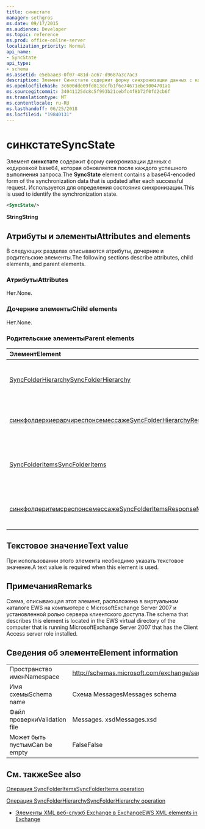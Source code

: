 ```yaml
---
title: синкстате
manager: sethgros
ms.date: 09/17/2015
ms.audience: Developer
ms.topic: reference
ms.prod: office-online-server
localization_priority: Normal
api_name:
- SyncState
api_type:
- schema
ms.assetid: e5ebaae3-0f07-481d-ac67-d9687a3c7ac3
description: Элемент Синкстате содержит форму синхронизации данных с кодировкой base64, которая обновляется после каждого успешного выполнения запроса. Используется для определения состояния синхронизации.
ms.openlocfilehash: 3c600dde09fd813dcfb1f6e74671ebe9004701a1
ms.sourcegitcommit: 34041125dc8c5f993b21cebfc4f8b72f0fd2cb6f
ms.translationtype: MT
ms.contentlocale: ru-RU
ms.lasthandoff: 06/25/2018
ms.locfileid: "19840131"
---
```

# <a name="syncstate"></a><span data-ttu-id="95cf3-104">синкстате</span><span class="sxs-lookup"><span data-stu-id="95cf3-104">SyncState</span></span>

<span data-ttu-id="95cf3-105">Элемент **синкстате** содержит форму синхронизации данных с кодировкой base64, которая обновляется после каждого успешного выполнения запроса.</span><span class="sxs-lookup"><span data-stu-id="95cf3-105">The **SyncState** element contains a base64-encoded form of the synchronization data that is updated after each successful request.</span></span> <span data-ttu-id="95cf3-106">Используется для определения состояния синхронизации.</span><span class="sxs-lookup"><span data-stu-id="95cf3-106">This is used to identify the synchronization state.</span></span> 
  
```xml
<SyncState/>
```

 <span data-ttu-id="95cf3-107">**String**</span><span class="sxs-lookup"><span data-stu-id="95cf3-107">**String**</span></span>
## <a name="attributes-and-elements"></a><span data-ttu-id="95cf3-108">Атрибуты и элементы</span><span class="sxs-lookup"><span data-stu-id="95cf3-108">Attributes and elements</span></span>

<span data-ttu-id="95cf3-109">В следующих разделах описываются атрибуты, дочерние и родительские элементы.</span><span class="sxs-lookup"><span data-stu-id="95cf3-109">The following sections describe attributes, child elements, and parent elements.</span></span>
  
### <a name="attributes"></a><span data-ttu-id="95cf3-110">Атрибуты</span><span class="sxs-lookup"><span data-stu-id="95cf3-110">Attributes</span></span>

<span data-ttu-id="95cf3-111">Нет.</span><span class="sxs-lookup"><span data-stu-id="95cf3-111">None.</span></span>
  
### <a name="child-elements"></a><span data-ttu-id="95cf3-112">Дочерние элементы</span><span class="sxs-lookup"><span data-stu-id="95cf3-112">Child elements</span></span>

<span data-ttu-id="95cf3-113">Нет.</span><span class="sxs-lookup"><span data-stu-id="95cf3-113">None.</span></span>
  
### <a name="parent-elements"></a><span data-ttu-id="95cf3-114">Родительские элементы</span><span class="sxs-lookup"><span data-stu-id="95cf3-114">Parent elements</span></span>

|<span data-ttu-id="95cf3-115">**Элемент**</span><span class="sxs-lookup"><span data-stu-id="95cf3-115">**Element**</span></span>|<span data-ttu-id="95cf3-116">**Описание**</span><span class="sxs-lookup"><span data-stu-id="95cf3-116">**Description**</span></span>|
|:-----|:-----|
|[<span data-ttu-id="95cf3-117">SyncFolderHierarchy</span><span class="sxs-lookup"><span data-stu-id="95cf3-117">SyncFolderHierarchy</span></span>](syncfolderhierarchy.md) <br/> |<span data-ttu-id="95cf3-118">Определяет запрос на синхронизацию иерархии папок в клиенте.</span><span class="sxs-lookup"><span data-stu-id="95cf3-118">Defines a request to synchronize a folder hierarchy on a client.</span></span>  <br/> |
|[<span data-ttu-id="95cf3-119">синкфолдерхиерарчиреспонсемессаже</span><span class="sxs-lookup"><span data-stu-id="95cf3-119">SyncFolderHierarchyResponseMessage</span></span>](syncfolderhierarchyresponsemessage.md) <br/> |<span data-ttu-id="95cf3-120">Содержит состояние и результат запроса SyncFolderHierarchy.</span><span class="sxs-lookup"><span data-stu-id="95cf3-120">Contains the status and result of a SyncFolderHierarchy request.</span></span>  <br/> |
|[<span data-ttu-id="95cf3-121">SyncFolderItems</span><span class="sxs-lookup"><span data-stu-id="95cf3-121">SyncFolderItems</span></span>](syncfolderitems.md) <br/> |<span data-ttu-id="95cf3-122">Определяет запрос на синхронизацию элементов в папке хранилища Exchange.</span><span class="sxs-lookup"><span data-stu-id="95cf3-122">Defines a request to synchronize items in an Exchange store folder.</span></span>  <br/> |
|[<span data-ttu-id="95cf3-123">синкфолдеритемсреспонсемессаже</span><span class="sxs-lookup"><span data-stu-id="95cf3-123">SyncFolderItemsResponseMessage</span></span>](syncfolderitemsresponsemessage.md) <br/> |<span data-ttu-id="95cf3-124">Содержит состояние и результат запроса SyncFolderItems.</span><span class="sxs-lookup"><span data-stu-id="95cf3-124">Contains the status and result of a SyncFolderItems request.</span></span>  <br/> |
   
## <a name="text-value"></a><span data-ttu-id="95cf3-125">Текстовое значение</span><span class="sxs-lookup"><span data-stu-id="95cf3-125">Text value</span></span>

<span data-ttu-id="95cf3-126">При использовании этого элемента необходимо указать текстовое значение.</span><span class="sxs-lookup"><span data-stu-id="95cf3-126">A text value is required when this element is used.</span></span>
  
## <a name="remarks"></a><span data-ttu-id="95cf3-127">Примечания</span><span class="sxs-lookup"><span data-stu-id="95cf3-127">Remarks</span></span>

<span data-ttu-id="95cf3-128">Схема, описывающая этот элемент, расположена в виртуальном каталоге EWS на компьютере с MicrosoftExchange Server 2007 и установленной ролью сервера клиентского доступа.</span><span class="sxs-lookup"><span data-stu-id="95cf3-128">The schema that describes this element is located in the EWS virtual directory of the computer that is running MicrosoftExchange Server 2007 that has the Client Access server role installed.</span></span>
  
## <a name="element-information"></a><span data-ttu-id="95cf3-129">Сведения об элементе</span><span class="sxs-lookup"><span data-stu-id="95cf3-129">Element information</span></span>

|||
|:-----|:-----|
|<span data-ttu-id="95cf3-130">Пространство имен</span><span class="sxs-lookup"><span data-stu-id="95cf3-130">Namespace</span></span>  <br/> |http://schemas.microsoft.com/exchange/services/2006/messages  <br/> |
|<span data-ttu-id="95cf3-131">Имя схемы</span><span class="sxs-lookup"><span data-stu-id="95cf3-131">Schema name</span></span>  <br/> |<span data-ttu-id="95cf3-132">Схема Messages</span><span class="sxs-lookup"><span data-stu-id="95cf3-132">Messages schema</span></span>  <br/> |
|<span data-ttu-id="95cf3-133">Файл проверки</span><span class="sxs-lookup"><span data-stu-id="95cf3-133">Validation file</span></span>  <br/> |<span data-ttu-id="95cf3-134">Messages. xsd</span><span class="sxs-lookup"><span data-stu-id="95cf3-134">Messages.xsd</span></span>  <br/> |
|<span data-ttu-id="95cf3-135">Может быть пустым</span><span class="sxs-lookup"><span data-stu-id="95cf3-135">Can be empty</span></span>  <br/> |<span data-ttu-id="95cf3-136">False</span><span class="sxs-lookup"><span data-stu-id="95cf3-136">False</span></span>  <br/> |
   
## <a name="see-also"></a><span data-ttu-id="95cf3-137">См. также</span><span class="sxs-lookup"><span data-stu-id="95cf3-137">See also</span></span>



[<span data-ttu-id="95cf3-138">Операция SyncFolderItems</span><span class="sxs-lookup"><span data-stu-id="95cf3-138">SyncFolderItems operation</span></span>](syncfolderitems-operation.md)
  
[<span data-ttu-id="95cf3-139">Операция SyncFolderHierarchy</span><span class="sxs-lookup"><span data-stu-id="95cf3-139">SyncFolderHierarchy operation</span></span>](syncfolderhierarchy-operation.md)


- [<span data-ttu-id="95cf3-140">Элементы XML веб-служб Exchange в Exchange</span><span class="sxs-lookup"><span data-stu-id="95cf3-140">EWS XML elements in Exchange</span></span>](ews-xml-elements-in-exchange.md)


